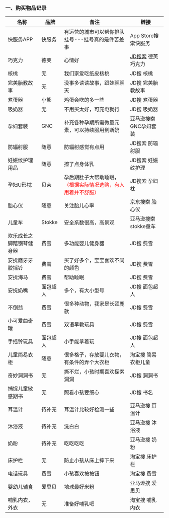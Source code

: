 ### 一、购买物品记录
|名称|品牌|备注|链接|
|----|----|----|------|
|快服务APP|快服务|有运营的城市可以帮你排队挂号---挂号真的是件苦差事|App Store搜索快服务|
|巧克力|德芙|心情好|[JD搜索](https://mall.jd.com/index-593667.html) 德芙巧克力|
|核桃|无|我们家爱吃纸皮核桃|JD搜 核桃|
|完美胎教故事|无|没事多读读故事，跟娃聊聊天|JD搜 完美胎教故事|
|煮蛋器|小熊|鸡蛋会吃的多一些|JD搜 煮蛋器|
|吸奶器|无|不用买太好，可充电就行|JD搜 吸奶器|
|孕妇套装|GNC|补充各种孕期所需微量元素，可以持续服用到断奶|亚马逊搜索 GNC孕妇套装|
|防辐射服|随意|防辐射感觉有点用|JD搜索 防辐射服|
|妊娠纹护理用品|随意|擦了点身体乳|JD搜索 妊娠纹护理|
|孕妇U形枕|贝亲|孕后期肚子大帮助睡眠，<font color="red">（根据实际情况选购，有人用着并不舒服）</font>|JD搜索 孕妇枕|
|胎心仪|随意|关注胎儿心率|京东搜索 胎心仪|
|儿童车|Stokke|安全系数很高，高景观|亚马逊搜索 stokke童车|
|欢乐成长之脚踏钢琴健身器|费雪|多功能婴儿健身器|JD搜 费雪|
|安抚磨牙牙胶摇铃|费雪|买了好多个，宝宝喜欢不同的颜色|JD搜 费雪|
|安抚海马|费雪|帮助睡眠|JD搜 费雪|
|安抚奶嘴|面包超人|多个，有大小型号|JD搜 面包超人|
|不倒翁|费雪|很多种动物，我家是长颈鹿款|JD搜 费雪|
|小可爱曲奇罐|费雪|双语早教玩具|JD搜 费雪|
|手摇铃玩具|面包超人|小手能拿着玩|JD搜 面包超人|
|儿童简易衣柜|随意|很多格子，存放婴儿衣物，有条件的弄个大衣柜|淘宝搜 简易衣柜儿童|
|奇妙洞洞书|无|撕不烂，小孩时期喜欢探索洞洞|JD搜 洞洞书|
|捕捉儿童敏感期书|无|照看小孩要细心|JD搜 书名|
|耳温计|待补充|耳温计比较好检测一些|亚马逊搜 耳温计|
|沐浴液|待补充|洗白白|亚马逊搜 沐浴液|
|奶粉|待补充|吃吃吃吃|亚马逊搜 奶粉|
|床护栏|无|防止小孩从床上摔下来|淘宝搜 床护栏|
|电话玩具|费雪|小孩喜欢按按钮|淘宝搜 费雪|
|婴幼儿辅食|爱思贝|地球最好米粉|亚马逊搜 爱思贝|
|哺乳内衣，外衣|无|准备好哺乳吧|淘宝搜 哺乳内衣|

